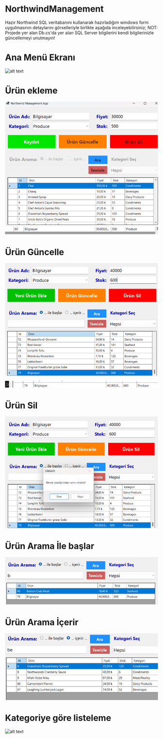 # NorthwindManagement
 Hazır Northwind SQL veritabanını kullanarak hazırladığım windows form uygulmasının  detaylarını görselleriyle birlikte aşağıda inceleyebilirsiniz;
NOT: Projede yer alan Db.cs'da yer alan SQL Server bilgilerini kendi bilgilerinizle güncellemeyi unutmayın!

# Ana Menü Ekranı
![alt text](Kategoriyegöre.png)

# Ürün ekleme
![alt text](yeniürünekle.png)
![alt text](ürünekle.png)

# Ürün Güncelle
![alt text](güncelle.png)


![alt text](güncelle2.png)

# Ürün Sil
![alt text](sil.png)

# Ürün Arama İle başlar
![alt text](ilebaslar.png)

# Ürün Arama İçerir
![alt text](içerir.png)

# Kategoriye göre listeleme
![alt text](Kategoriyegöre-1.png)
